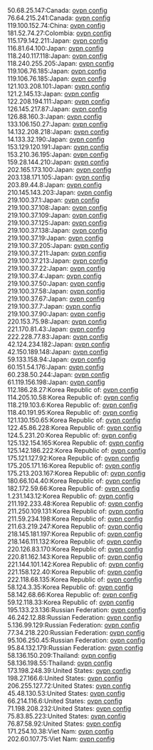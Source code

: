 50.68.25.147:Canada: [ovpn config](vpn/50_68_25_147.ovpn)  
76.64.215.241:Canada: [ovpn config](vpn/76_64_215_241.ovpn)  
119.100.152.74:China: [ovpn config](vpn/119_100_152_74.ovpn)  
181.52.74.27:Colombia: [ovpn config](vpn/181_52_74_27.ovpn)  
115.179.142.211:Japan: [ovpn config](vpn/115_179_142_211.ovpn)  
116.81.64.100:Japan: [ovpn config](vpn/116_81_64_100.ovpn)  
118.240.117.118:Japan: [ovpn config](vpn/118_240_117_118.ovpn)  
118.240.255.205:Japan: [ovpn config](vpn/118_240_255_205.ovpn)  
119.106.76.185:Japan: [ovpn config](vpn/119_106_76_185.ovpn)  
119.106.76.185:Japan: [ovpn config](vpn/119_106_76_185.ovpn)  
121.103.208.101:Japan: [ovpn config](vpn/121_103_208_101.ovpn)  
121.2.145.13:Japan: [ovpn config](vpn/121_2_145_13.ovpn)  
122.208.194.111:Japan: [ovpn config](vpn/122_208_194_111.ovpn)  
126.145.217.87:Japan: [ovpn config](vpn/126_145_217_87.ovpn)  
126.88.160.3:Japan: [ovpn config](vpn/126_88_160_3.ovpn)  
133.106.150.27:Japan: [ovpn config](vpn/133_106_150_27.ovpn)  
14.132.208.218:Japan: [ovpn config](vpn/14_132_208_218.ovpn)  
14.133.32.190:Japan: [ovpn config](vpn/14_133_32_190.ovpn)  
153.129.120.191:Japan: [ovpn config](vpn/153_129_120_191.ovpn)  
153.210.36.195:Japan: [ovpn config](vpn/153_210_36_195.ovpn)  
159.28.144.210:Japan: [ovpn config](vpn/159_28_144_210.ovpn)  
202.165.173.100:Japan: [ovpn config](vpn/202_165_173_100.ovpn)  
203.138.171.105:Japan: [ovpn config](vpn/203_138_171_105.ovpn)  
203.89.44.8:Japan: [ovpn config](vpn/203_89_44_8.ovpn)  
210.145.143.203:Japan: [ovpn config](vpn/210_145_143_203.ovpn)  
219.100.37.1:Japan: [ovpn config](vpn/219_100_37_1.ovpn)  
219.100.37.108:Japan: [ovpn config](vpn/219_100_37_108.ovpn)  
219.100.37.109:Japan: [ovpn config](vpn/219_100_37_109.ovpn)  
219.100.37.125:Japan: [ovpn config](vpn/219_100_37_125.ovpn)  
219.100.37.138:Japan: [ovpn config](vpn/219_100_37_138.ovpn)  
219.100.37.19:Japan: [ovpn config](vpn/219_100_37_19.ovpn)  
219.100.37.205:Japan: [ovpn config](vpn/219_100_37_205.ovpn)  
219.100.37.211:Japan: [ovpn config](vpn/219_100_37_211.ovpn)  
219.100.37.213:Japan: [ovpn config](vpn/219_100_37_213.ovpn)  
219.100.37.22:Japan: [ovpn config](vpn/219_100_37_22.ovpn)  
219.100.37.4:Japan: [ovpn config](vpn/219_100_37_4.ovpn)  
219.100.37.50:Japan: [ovpn config](vpn/219_100_37_50.ovpn)  
219.100.37.58:Japan: [ovpn config](vpn/219_100_37_58.ovpn)  
219.100.37.67:Japan: [ovpn config](vpn/219_100_37_67.ovpn)  
219.100.37.7:Japan: [ovpn config](vpn/219_100_37_7.ovpn)  
219.100.37.90:Japan: [ovpn config](vpn/219_100_37_90.ovpn)  
220.153.75.98:Japan: [ovpn config](vpn/220_153_75_98.ovpn)  
221.170.81.43:Japan: [ovpn config](vpn/221_170_81_43.ovpn)  
222.228.77.83:Japan: [ovpn config](vpn/222_228_77_83.ovpn)  
42.124.234.182:Japan: [ovpn config](vpn/42_124_234_182.ovpn)  
42.150.189.148:Japan: [ovpn config](vpn/42_150_189_148.ovpn)  
59.133.158.94:Japan: [ovpn config](vpn/59_133_158_94.ovpn)  
60.151.54.176:Japan: [ovpn config](vpn/60_151_54_176.ovpn)  
60.238.50.244:Japan: [ovpn config](vpn/60_238_50_244.ovpn)  
61.119.156.198:Japan: [ovpn config](vpn/61_119_156_198.ovpn)  
112.186.28.27:Korea Republic of: [ovpn config](vpn/112_186_28_27.ovpn)  
114.205.10.58:Korea Republic of: [ovpn config](vpn/114_205_10_58.ovpn)  
118.219.103.6:Korea Republic of: [ovpn config](vpn/118_219_103_6.ovpn)  
118.40.191.95:Korea Republic of: [ovpn config](vpn/118_40_191_95.ovpn)  
121.130.150.65:Korea Republic of: [ovpn config](vpn/121_130_150_65.ovpn)  
122.45.86.228:Korea Republic of: [ovpn config](vpn/122_45_86_228.ovpn)  
124.5.231.20:Korea Republic of: [ovpn config](vpn/124_5_231_20.ovpn)  
125.132.154.165:Korea Republic of: [ovpn config](vpn/125_132_154_165.ovpn)  
125.142.186.222:Korea Republic of: [ovpn config](vpn/125_142_186_222.ovpn)  
175.121.127.92:Korea Republic of: [ovpn config](vpn/175_121_127_92.ovpn)  
175.205.171.16:Korea Republic of: [ovpn config](vpn/175_205_171_16.ovpn)  
175.213.203.167:Korea Republic of: [ovpn config](vpn/175_213_203_167.ovpn)  
180.66.104.40:Korea Republic of: [ovpn config](vpn/180_66_104_40.ovpn)  
182.172.59.66:Korea Republic of: [ovpn config](vpn/182_172_59_66.ovpn)  
1.231.143.12:Korea Republic of: [ovpn config](vpn/1_231_143_12.ovpn)  
211.192.233.48:Korea Republic of: [ovpn config](vpn/211_192_233_48.ovpn)  
211.250.109.131:Korea Republic of: [ovpn config](vpn/211_250_109_131.ovpn)  
211.59.234.198:Korea Republic of: [ovpn config](vpn/211_59_234_198.ovpn)  
211.63.219.247:Korea Republic of: [ovpn config](vpn/211_63_219_247.ovpn)  
218.145.181.197:Korea Republic of: [ovpn config](vpn/218_145_181_197.ovpn)  
218.146.111.132:Korea Republic of: [ovpn config](vpn/218_146_111_132.ovpn)  
220.126.83.170:Korea Republic of: [ovpn config](vpn/220_126_83_170.ovpn)  
220.81.162.143:Korea Republic of: [ovpn config](vpn/220_81_162_143.ovpn)  
221.144.101.142:Korea Republic of: [ovpn config](vpn/221_144_101_142.ovpn)  
221.158.122.40:Korea Republic of: [ovpn config](vpn/221_158_122_40.ovpn)  
222.118.68.135:Korea Republic of: [ovpn config](vpn/222_118_68_135.ovpn)  
58.124.3.35:Korea Republic of: [ovpn config](vpn/58_124_3_35.ovpn)  
58.142.68.66:Korea Republic of: [ovpn config](vpn/58_142_68_66.ovpn)  
59.12.118.33:Korea Republic of: [ovpn config](vpn/59_12_118_33.ovpn)  
195.133.23.136:Russian Federation: [ovpn config](vpn/195_133_23_136.ovpn)  
46.242.12.88:Russian Federation: [ovpn config](vpn/46_242_12_88.ovpn)  
5.136.99.129:Russian Federation: [ovpn config](vpn/5_136_99_129.ovpn)  
77.34.218.220:Russian Federation: [ovpn config](vpn/77_34_218_220.ovpn)  
95.106.250.45:Russian Federation: [ovpn config](vpn/95_106_250_45.ovpn)  
95.84.132.179:Russian Federation: [ovpn config](vpn/95_84_132_179.ovpn)  
58.136.150.209:Thailand: [ovpn config](vpn/58_136_150_209.ovpn)  
58.136.198.55:Thailand: [ovpn config](vpn/58_136_198_55.ovpn)  
173.198.248.39:United States: [ovpn config](vpn/173_198_248_39.ovpn)  
198.27.166.6:United States: [ovpn config](vpn/198_27_166_6.ovpn)  
206.255.127.72:United States: [ovpn config](vpn/206_255_127_72.ovpn)  
45.48.130.53:United States: [ovpn config](vpn/45_48_130_53.ovpn)  
66.214.116.6:United States: [ovpn config](vpn/66_214_116_6.ovpn)  
71.198.208.232:United States: [ovpn config](vpn/71_198_208_232.ovpn)  
75.83.85.223:United States: [ovpn config](vpn/75_83_85_223.ovpn)  
76.87.58.92:United States: [ovpn config](vpn/76_87_58_92.ovpn)  
171.254.10.38:Viet Nam: [ovpn config](vpn/171_254_10_38.ovpn)  
202.60.107.75:Viet Nam: [ovpn config](vpn/202_60_107_75.ovpn)  
